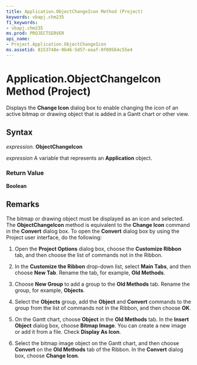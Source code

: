 ```yaml
---
title: Application.ObjectChangeIcon Method (Project)
keywords: vbapj.chm235
f1_keywords:
- vbapj.chm235
ms.prod: PROJECTSERVER
api_name:
- Project.Application.ObjectChangeIcon
ms.assetid: 8153748e-9b46-5d57-eaaf-0f09564c55e4
---
```



# Application.ObjectChangeIcon Method (Project)

Displays the  **Change Icon** dialog box to enable changing the icon of an active bitmap or drawing object that is added in a Gantt chart or other view.


## Syntax

 _expression_. **ObjectChangeIcon**

 _expression_ A variable that represents an **Application** object.


### Return Value

 **Boolean**


## Remarks

The bitmap or drawing object must be displayed as an icon and selected. The  **ObjectChangeIcon** method is equivalent to the **Change Icon** command in the **Convert** dialog box. To open the **Convert** dialog box by using the Project user interface, do the following:


1. Open the  **Project Options** dialog box, choose the **Customize Ribbon** tab, and then choose the list of commands not in the Ribbon.
    
2. In the  **Customize the Ribbon** drop-down list, select **Main Tabs**, and then choose  **New Tab**. Rename the tab, for example,  **Old Methods**. 
    
3. Choose  **New Group** to add a group to the **Old Methods** tab. Rename the group, for example, **Objects**.
    
4. Select the  **Objects** group, add the **Object** and **Convert** commands to the group from the list of commands not in the Ribbon, and then choose **OK**.
    
5. On the Gantt chart, choose  **Object** in the **Old Methods** tab. In the **Insert Object** dialog box, choose **Bitmap Image**. You can create a new image or add it from a file. Check  **Display As Icon**.
    
6. Select the bitmap image object on the Gantt chart, and then choose  **Convert** on the **Old Methods** tab of the Ribbon. In the **Convert** dialog box, choose **Change Icon**.
    



